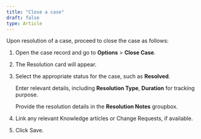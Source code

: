 ```yaml
---
title: "Close a case"
draft: false
type: Article
---
```


Upon resolution of a case, proceed to close the case as follows:

1.	Open the case record and go to **Options** > **Close Case**. 
2.	The Resolution card will appear. 
3.	Select the appropriate status for the case, such as **Resolved**. 

    Enter relevant details, including **Resolution Type**, **Duration** for tracking purpose.

    Provide the resolution details in the **Resolution Notes** groupbox. 
4.	Link any relevant Knowledge articles or Change Requests, if available. 
5.	Click Save. 
